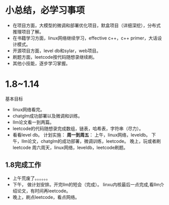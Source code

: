 # 小总结，必学习事项
- 在项目方面，大模型的微调和部署优化项目，默盒项目（详细深挖），分布式推理项目了解。
- 在书籍学习方面，linux网络继续学习，effective c++，c++ primer，大话设计模式。
- 开源项目方面，level db和sylar，web项目。
- 刷题方面，leetcode按代码随想录继续刷。
- 其他小技能，逐步学习掌握。
# 1.8~1.14
基本目标
- linux网络看完。
- chatglm成功部署以及微调和训练。
- llm论文看一到两篇。
- leetcode的代码随想录完成数组，链表，哈希表，字符串（尽力）。
- 看看level db。
计划实施：
**周一到周五**：
上午，linux网络，leveldb。
下午，llm论文，chatglm的成功部署，微调训练，leetcode。
晚上，玩或者刷leetcode
周六周天，linux网络，leveldb，leetcode刷题。
## 1.8完成工作
- 上午荒废了。。。。。。
- 下午，
做计划安排。开完llm的短会（完成）。
linxu内核最后一点完成,看llm介绍论文，有时间再leetcode。
- 晚上，刷点leetcode，看点网络。
